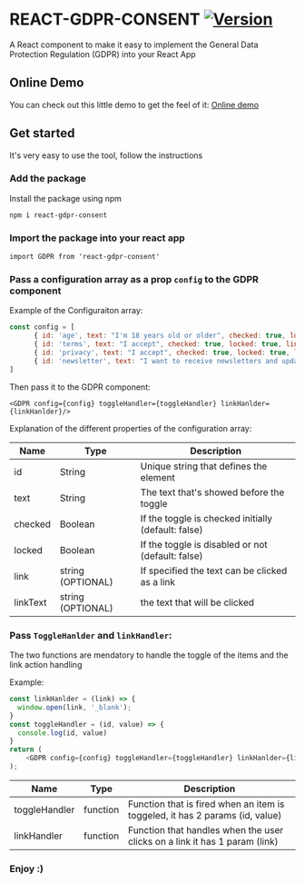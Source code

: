 # REACT-GDPR-CONSENT [![Version](https://img.shields.io/npm/v/react-gdpr-consent.svg)](https://www.npmjs.com/package/react-gdpr-consent)

A React component to make it easy to implement the General Data Protection Regulation (GDPR) into your React App
## Online Demo

You can check out this little demo to get the feel of it: [Online demo](https://sletheren.github.io/react-gdpr-consent/)

## Get started

It's very easy to use the tool, follow the instructions

### Add the package

Install the package using npm

```
npm i react-gdpr-consent 
```

### Import the package into your react app

```
import GDPR from 'react-gdpr-consent'
```

### Pass a configuration array as a prop `config` to the GDPR component
Example of the Configuraiton array:
````js
const config = [
      { id: 'age', text: "I'm 18 years old or older", checked: true, locked: true },
      { id: 'terms', text: "I accept", checked: true, locked: true, link: "http://www.example.com/terms.html", linkText: "terms & conditions"},
      { id: 'privacy', text: "I accept", checked: true, locked: true, link: "http://www.example.com/privacy.html", linkText: "Privacy & policy" },
      { id: 'newsletter', text: "I want to receive newsletters and updates by email", checked: false, locked: false }
]
````

Then pass it to the GDPR component:
```
<GDPR config={config} toggleHandler={toggleHandler} linkHanlder={linkHanlder}/>
```

Explanation of the different properties of the configuration array:

| Name         | Type | Description |
| ------------ | ----------- | ----------- |
| id | String | Unique string that defines the element |
| text | String | The text that's showed before the toggle |
| checked | Boolean | If the toggle is checked initially (default: false) |
| locked | Boolean | If the toggle is disabled or not (default: false) |
| link | string (OPTIONAL) | If specified the text can be clicked as a link |
| linkText | string (OPTIONAL) | the text that will be clicked |


### Pass `ToggleHanlder` and `linkHandler`:

The two functions are mendatory to handle the toggle of the items and the link action handling

Example:
````js
const linkHanlder = (link) => {
  window.open(link, '_blank');
}
const toggleHandler = (id, value) => {
  console.log(id, value)
}
return (
    <GDPR config={config} toggleHandler={toggleHandler} linkHanlder={linkHanlder}/>
);
````



| Name         | Type | Description |
| ------------ | ----------- | ----------- |
| toggleHandler | function | Function that is fired when an item is toggeled, it has 2 params (id, value) |
| linkHandler | function | Function that handles when the user clicks on a link it has 1 param (link) |


### Enjoy :)
